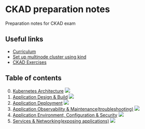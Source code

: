 # CKAD preparation notes
Preparation notes for CKAD exam

## Useful links

* [Curriculum](https://github.com/cncf/curriculum)
* [Set up multinode cluster using kind](https://mcvidanagama.medium.com/set-up-a-multi-node-kubernetes-cluster-locally-using-kind-eafd46dd63e5)
* [CKAD Exercises](https://github.com/dgkanatsios/CKAD-exercises)

## Table of contents

0. [Kubernetes Architecture](00_kubernetes_architecture.md) ![](https://us-central1-progress-markdown.cloudfunctions.net/progress/100)
1. [Application Design & Build](01_application_design_and_build.md) ![](https://us-central1-progress-markdown.cloudfunctions.net/progress/100)
2. [Application Deployment](02_application_deployment.md) ![](https://us-central1-progress-markdown.cloudfunctions.net/progress/100)
3. [Application Observability & Maintenance(troubleshooting)](03_application_observability_and_maintenance.md) ![](https://us-central1-progress-markdown.cloudfunctions.net/progress/2)
4. [Application Environment, Configuration & Security](04_application_environment_configuration_and_security.md) ![](https://us-central1-progress-markdown.cloudfunctions.net/progress/100)
5. [Services & Networking(exposing applications)](05_services_and_networking.md) ![](https://us-central1-progress-markdown.cloudfunctions.net/progress/100)
